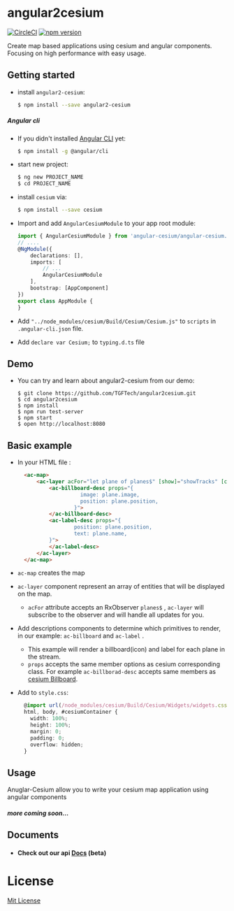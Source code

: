 # angular2cesium
[![CircleCI](https://circleci.com/gh/TGFTech/angular2cesium.svg?style=shield)](https://circleci.com/gh/TGFTech/angular2cesium)
[![npm version](https://img.shields.io/npm/v/angular2-cesium.svg?style=flat-square)](https://www.npmjs.com/package/angular2-cesium)

Create map based applications using cesium and angular components.
Focusing on high performance with easy usage.

## Getting started
+ install `angular2-cesium`:
  ```bash
  $ npm install --save angular2-cesium
  ```
  
##### Angular cli
+ If you didn't installed [Angular CLI](https://github.com/angular/angular-cli) yet:
    ```bash
    $ npm install -g @angular/cli
    ```
    
+ start new project:
    ```bash
    $ ng new PROJECT_NAME
    $ cd PROJECT_NAME
    ```
    
+ install `cesium` via:
  ```bash
  $ npm install --save cesium
  ```

+ Import and add `AngularCesiumModule` to your app root module:
    ```typescript
    import { AngularCesiumModule } from 'angular-cesium/angular-cesium.module';
    // ....
    @NgModule({
    	declarations: [],
    	imports: [
    		// ...
    		AngularCesiumModule
    	],
    	bootstrap: [AppComponent]
    })
    export class AppModule {
    }
    ```

+ Add `"../node_modules/cesium/Build/Cesium/Cesium.js"`
to `scripts` in `.angular-cli.json` file.

+ Add `declare var Cesium;` to `typing.d.ts` file

## Demo
+ You can try and learn about angular2-cesium from our demo:
    ```
    $ git clone https://github.com/TGFTech/angular2cesium.git
    $ cd angular2cesium
    $ npm install
    $ npm run test-server
    $ npm start
    $ open http://localhost:8080
    ```
  
## Basic example

+ In your HTML file :
  ```html
    <ac-map>
        <ac-layer acFor="let plane of planes$" [show]="showTracks" [context]="this">
            <ac-billboard-desc props="{
                      image: plane.image,
                      position: plane.position,
                    }">
            </ac-billboard-desc>
            <ac-label-desc props="{
                    position: plane.position,
                    text: plane.name,
            }">
            </ac-label-desc>
        </ac-layer>
    </ac-map>
  ```
+ `ac-map` creates the map
+ `ac-layer` component represent an array of entities that will be displayed on the map.
  + `acFor` attribute accepts an RxObserver `planes$` , `ac-layer` will subscribe to the observer
  and will handle all updates for you. 
  
+ Add descriptions components to determine which primitives to render, 
  in our example: `ac-billboard` and `ac-label` .
  + This example will render a billboard(icon) and label for each plane in the stream.
  + `props` accepts the same member options as cesium corresponding class.
  For example `ac-billborad-desc` accepts same members as [cesium Billboard](https://cesiumjs.org/refdoc.html).

+ Add to `style.css`:
  ```typescript
    @import url(/node_modules/cesium/Build/Cesium/Widgets/widgets.css);
    html, body, #cesiumContainer {
      width: 100%;
      height: 100%;
      margin: 0;
      padding: 0;
      overflow: hidden;
    }
  ```
## Usage
Anuglar-Cesium allow you to write your cesium map application using angular components
##### more coming soon...

## Documents
+ #### Check out our api [Docs](https://tgftech.github.io/angular2cesium/)   (beta)
 
# License
[Mit License](https://opensource.org/licenses/MIT)
    
